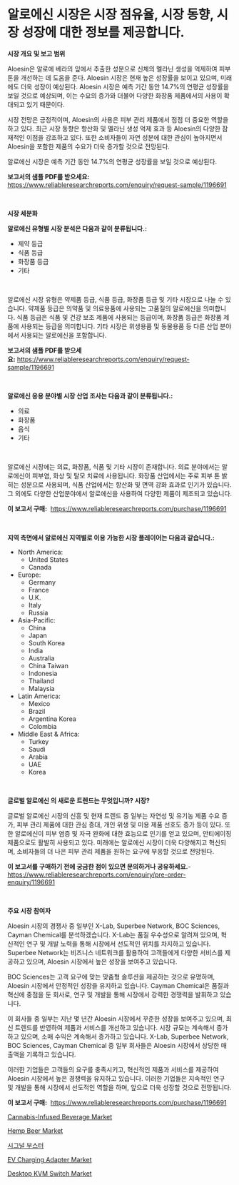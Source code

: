 <p><h1>알로에신 시장은 시장 점유율, 시장 동향, 시장 성장에 대한 정보를 제공합니다.</h1></p><p><strong>시장 개요 및 보고 범위</strong></p>
<p><p>Aloesin은 알로에 베라의 잎에서 추출한 성분으로 신체의 멜라닌 생성을 억제하여 피부 톤을 개선하는 데 도움을 준다. Aloesin 시장은 현재 높은 성장률을 보이고 있으며, 미래에도 더욱 성장이 예상된다. Aloesin 시장은 예측 기간 동안 14.7%의 연평균 성장률을 보일 것으로 예상되며, 이는 수요의 증가와 더불어 다양한 화장품 제품에서의 사용이 확대되고 있기 때문이다.</p><p>시장 전망은 긍정적이며, Aloesin의 사용은 피부 관리 제품에서 점점 더 중요한 역할을 하고 있다. 최근 시장 동향은 항산화 및 멜라닌 생성 억제 효과 등 Aloesin의 다양한 잠재적인 이점을 강조하고 있다. 또한 소비자들이 자연 성분에 대한 관심이 높아지면서 Aloesin을 포함한 제품의 수요가 더욱 증가할 것으로 전망된다.</p><p>알로에신 시장은 예측 기간 동안 14.7%의 연평균 성장률을 보일 것으로 예상된다.</p></p>
<p><strong>보고서의 샘플 PDF를 받으세요:</strong> <a href="https://www.reliableresearchreports.com/enquiry/request-sample/1196691">https://www.reliableresearchreports.com/enquiry/request-sample/1196691</a></p>
<p>&nbsp;</p>
<p><strong>시장 세분화</strong></p>
<p><strong>알로에신 유형별 시장 분석은 다음과 같이 분류됩니다.:</strong></p>
<p><ul><li>제약 등급</li><li>식품 등급</li><li>화장품 등급</li><li>기타</li></ul></p>
<p>&nbsp;</p>
<p><p>알로에신 시장 유형은 약제품 등급, 식품 등급, 화장품 등급 및 기타 시장으로 나눌 수 있습니다. 약제품 등급은 의약품 및 의료용품에 사용되는 고품질의 알로에신을 의미합니다. 식품 등급은 식품 및 건강 보조 제품에 사용되는 등급이며, 화장품 등급은 화장품 제품에 사용되는 등급을 의미합니다. 기타 시장은 위생용품 및 동물용품 등 다른 산업 분야에서 사용되는 알로에신을 포함합니다.</p></p>
<p><strong>보고서의 샘플 PDF를 받으세요:</strong>&nbsp;<a href="https://www.reliableresearchreports.com/enquiry/request-sample/1196691">https://www.reliableresearchreports.com/enquiry/request-sample/1196691</a></p>
<p>&nbsp;</p>
<p><strong> 알로에신 응용 분야별 시장 산업 조사는 다음과 같이 분류됩니다.:</strong></p>
<p><ul><li>의료</li><li>화장품</li><li>음식</li><li>기타</li></ul></p>
<p>&nbsp;</p>
<p><p>알로에신 시장에는 의료, 화장품, 식품 및 기타 시장이 존재합니다. 의료 분야에서는 알로에신이 피부염, 화상 및 탈모 치료에 사용됩니다. 화장품 산업에서는 주로 피부 톤 밝히는 성분으로 사용되며, 식품 산업에서는 항산화 및 면역 강화 효과로 인기가 있습니다. 그 외에도 다양한 산업분야에서 알로에신을 사용하여 다양한 제품이 제조되고 있습니다.</p></p>
<p><strong>이 보고서 구매:</strong>&nbsp; <a href="https://www.reliableresearchreports.com/purchase/1196691">https://www.reliableresearchreports.com/purchase/1196691</a></p>
<p>&nbsp;</p>
<p><strong>지역 측면에서 알로에신 지역별로 이용 가능한 시장 플레이어는 다음과 같습니다.:</strong></p>
<p><ul>
    <li>
        North America:
        <ul>
            <li>United States</li>
            <li>Canada</li>
        </ul>
    </li>
    <li>
        Europe:
        <ul>
            <li>Germany</li>
            <li>France</li>
            <li>U.K.</li>
            <li>Italy</li>
            <li>Russia</li>
        </ul>
    </li>
    <li>
        Asia-Pacific:
        <ul>
            <li>China</li>
            <li>Japan</li>
            <li>South Korea</li>
            <li>India</li>
            <li>Australia</li>
            <li>China Taiwan</li>
            <li>Indonesia</li>
            <li>Thailand</li>
            <li>Malaysia</li>
        </ul>
    </li>
    <li>
        Latin America:
        <ul>
            <li>Mexico</li>
            <li>Brazil</li>
            <li>Argentina Korea</li>
            <li>Colombia</li>
        </ul>
    </li>
    <li>
        Middle East & Africa:
        <ul>
            <li>Turkey</li>
            <li>Saudi</li>
            <li>Arabia</li>
            <li>UAE</li>
            <li>Korea</li>
        </ul>
    </li>
    </ul></p>
<p>&nbsp;</p>
<p><strong>글로벌 알로에신 의 새로운 트렌드는 무엇입니까? 시장?</strong></p>
<p><p>글로벌 알로에신 시장의 신흥 및 현재 트렌드 중 일부는 자연성 및 유기농 제품 수요 증가, 피부 관리 제품에 대한 관심 증대, 개인 위생 및 미용 제품 선호도 증가 등이 있다. 또한 알로에신이 피부 염증 및 자극 완화에 대한 효능으로 인기를 얻고 있으며, 안티에이징 제품으로도 활발히 사용되고 있다. 미래에는 알로에신 시장이 더욱 다양해지고 혁신되며, 소비자들의 더 나은 피부 관리 제품을 원하는 요구에 부응할 것으로 전망된다.</p></p>
<p><strong>이 보고서를 구매하기 전에 궁금한 점이 있으면 문의하거나 공유하세요.</strong>- <a href="https://www.reliableresearchreports.com/enquiry/pre-order-enquiry/1196691">https://www.reliableresearchreports.com/enquiry/pre-order-enquiry/1196691</a></p>
<p>&nbsp;</p>
<p><strong>주요 시장 참여자</strong></p>
<p><p>Aloesin 시장의 경쟁사 중 일부인 X-Lab, Superbee Network, BOC Sciences, Cayman Chemical를 분석하겠습니다.  X-Lab는 품질 우수성으로 알려져 있으며, 혁신적인 연구 및 개발 노력을 통해 시장에서 선도적인 위치를 차지하고 있습니다. Superbee Network는 비즈니스 네트워크를 활용하여 고객들에게 다양한 서비스를 제공하고 있으며, Aloesin 시장에서 높은 성장을 보여주고 있습니다. </p><p>BOC Sciences는 고객 요구에 맞는 맞춤형 솔루션을 제공하는 것으로 유명하며, Aloesin 시장에서 안정적인 성장을 유지하고 있습니다. Cayman Chemical은 품질과 혁신에 중점을 둔 회사로, 연구 및 개발을 통해 시장에서 강력한 경쟁력을 발휘하고 있습니다.</p><p>이 회사들 중 일부는 지난 몇 년간 Aloesin 시장에서 꾸준한 성장을 보여주고 있으며, 최신 트렌드를 반영하여 제품과 서비스를 개선하고 있습니다. 시장 규모는 계속해서 증가하고 있으며, 소매 수익은 계속해서 증가하고 있습니다. X-Lab, Superbee Network, BOC Sciences, Cayman Chemical 중 일부 회사들은 Aloesin 시장에서 상당한 매출액을 기록하고 있습니다.</p><p>이러한 기업들은 고객들의 요구를 충족시키고, 혁신적인 제품과 서비스를 제공하여 Aloesin 시장에서 높은 경쟁력을 유지하고 있습니다. 이러한 기업들은 지속적인 연구 및 개발을 통해 시장에서 선도적인 역할을 하며, 앞으로 더욱 성장할 것으로 전망됩니다.</p></p>
<p><strong>이 보고서 구매:</strong>&nbsp;&nbsp;<a href="https://www.reliableresearchreports.com/purchase/1196691">https://www.reliableresearchreports.com/purchase/1196691</a></p>
<p><p><a href="https://issuu.com/reportprime-2/docs/cannabis-infused-beverage-market-size-2030.pptx">Cannabis-Infused Beverage Market</a></p><p><a href="https://issuu.com/reportprime-2/docs/hemp-beer-market-size-2030.pptx">Hemp Beer Market</a></p><p><a href="https://github.com/vsnao330707/Market-Research-Report-List-1/blob/main/7947741188419.md">시그널 부스터</a></p><p><a href="https://github.com/vimar16th/Market-Research-Report-List-3/blob/main/ev-charging-adapter-market.md">EV Charging Adapter Market</a></p><p><a href="https://cute-banjo-8ca.notion.site/Desktop-KVM-Switch-Market-Size-Growth-Outlook-from-2024-to-2031-projecting-at-Market-s-Trends-Anal-d847967d68c44556ad6a2f01ccaf83a8">Desktop KVM Switch Market</a></p></p>
